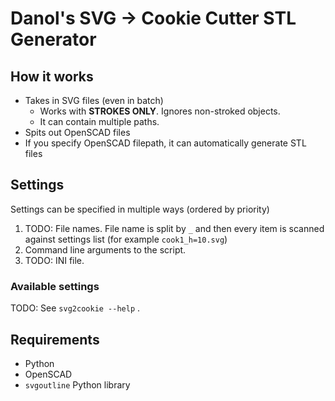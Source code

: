 # Danol's SVG -> Cookie Cutter STL Generator

## How it works
* Takes in SVG files (even in batch)
  * Works with **STROKES ONLY**. Ignores non-stroked objects.
  * It can contain multiple paths.
* Spits out OpenSCAD files
* If you specify OpenSCAD filepath, it can automatically generate STL files

## Settings
Settings can be specified in multiple ways (ordered by priority)
1. TODO: File names. File name is split by `_` and then every item is scanned against settings list (for example `cook1_h=10.svg`)
1. Command line arguments to the script.
1. TODO: INI file.

### Available settings
TODO: See `svg2cookie --help` .

## Requirements
* Python
* OpenSCAD
* `svgoutline` Python library